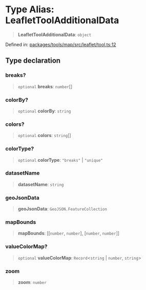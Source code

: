 # Type Alias: LeafletToolAdditionalData

> **LeafletToolAdditionalData**: `object`

Defined in: [packages/tools/map/src/leaflet/tool.ts:12](https://github.com/GeoDaCenter/openassistant/blob/bc4037be52d89829440fcc4aaa1010be73719d16/packages/tools/map/src/leaflet/tool.ts#L12)

## Type declaration

### breaks?

> `optional` **breaks**: `number`[]

### colorBy?

> `optional` **colorBy**: `string`

### colors?

> `optional` **colors**: `string`[]

### colorType?

> `optional` **colorType**: `"breaks"` \| `"unique"`

### datasetName

> **datasetName**: `string`

### geoJsonData

> **geoJsonData**: `GeoJSON.FeatureCollection`

### mapBounds

> **mapBounds**: \[\[`number`, `number`\], \[`number`, `number`\]\]

### valueColorMap?

> `optional` **valueColorMap**: `Record`\<`string` \| `number`, `string`\>

### zoom

> **zoom**: `number`
